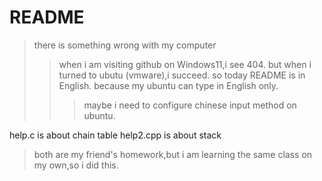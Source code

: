 # README
>there is something wrong with my computer
>>when i am visiting github on Windows11,i see 404.
>>but when i turned to ubutu (vmware),i succeed.
>so today README is in English.
>>because my ubuntu can type in English only.
>>>maybe i need to configure chinese input method on ubuntu.

help.c is about chain table
help2.cpp is about stack
>both are my friend's homework,but i am learning the same class on my own,so i did this.
